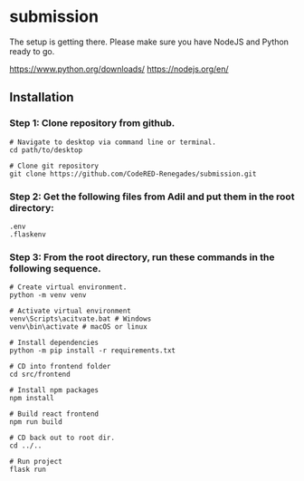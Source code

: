 # submission
The setup is getting there. 
Please make sure you have NodeJS and Python ready to go.

https://www.python.org/downloads/
https://nodejs.org/en/

## Installation

### Step 1: Clone repository from github. 

```
# Navigate to desktop via command line or terminal.
cd path/to/desktop

# Clone git repository
git clone https://github.com/CodeRED-Renegades/submission.git
```

### Step 2: Get the following files from Adil and put them in the root directory:

```
.env
.flaskenv
```

### Step 3: From the root directory, run these commands in the following sequence.

```
# Create virtual environment.
python -m venv venv 

# Activate virtual environment
venv\Scripts\acitvate.bat # Windows 
venv\bin\activate # macOS or linux

# Install dependencies
python -m pip install -r requirements.txt

# CD into frontend folder
cd src/frontend

# Install npm packages
npm install

# Build react frontend
npm run build

# CD back out to root dir.
cd ../..

# Run project
flask run
```
